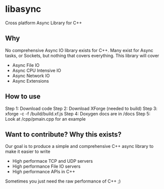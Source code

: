 # libasync
Cross platform Async Library for C++ 

## Why
No comprehensive Async IO library exists for C++. Many exist for Async tasks, or Sockets, but nothing that covers everything. This library will cover

* Async File IO
* Async CPU Intensive IO
* Async Network IO
* Async Extensions

## How to use
Step 1: Download code
Step 2: Download XForge (needed to build)
Step 3: xforge -c -f <path>/build/build.xf.js
Step 4: Doxygen docs are in <path>/docs
Step 5: Look at <path>/cpp/pmain.cpp for an example
  
## Want to contribute? Why this exists?
Our goal is to produce a simple and comprehensive C++ async library to make it easier to write

* High performace TCP and UDP servers
* High performance File IO servers
* High performance APIs in C++ 

Sometimes you just need the raw performance of C++ ;)
